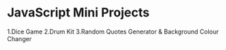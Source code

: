 # JavaScript Mini Projects 
1.Dice Game
2.Drum Kit
3.Random Quotes Generator & Background Colour Changer
